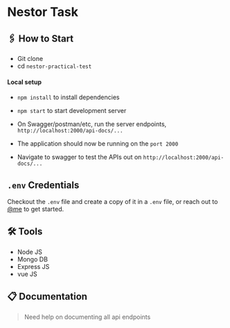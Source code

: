 # Nestor Task

## 🖇 How to Start

-   Git clone
-   cd `nestor-practical-test`

#### Local setup

-   `npm install` to install dependencies
-   `npm start` to start development server
-   On Swagger/postman/etc, run the server endpoints, `http://localhost:2000/api-docs/...`

-   The application should now be running on the `port 2000`
-   Navigate to swagger to test the APIs out on `http://localhost:2000/api-docs/...`

## `.env` Credentials

Checkout the `.env` file and create a copy of it in a `.env` file, or reach out to [@me](mailto:johnkingsley917@gmail.com) to get started.


## 🛠 Tools

-   Node JS
-   Mongo DB
-   Express JS
-   vue JS

## 📋 Documentation

> Need help on documenting all api endpoints
